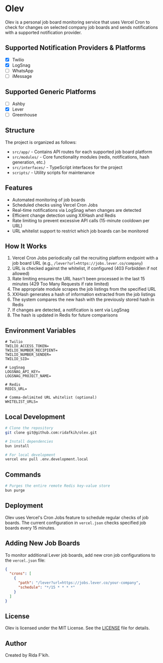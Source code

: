# Olev

Olev is a personal job board monitoring service that uses Vercel Cron to check for changes on selected company job boards and sends notifications with a supported notification provider.

## Supported Notification Providers & Platforms

- [x] Twilio
- [x] LogSnag
- [ ] WhatsApp
- [ ] iMessage

## Supported Generic Platforms

- [ ] Ashby
- [x] Lever
- [ ] Greenhouse

## Structure

The project is organized as follows:

- `src/app/` - Contains API routes for each supported job board platform
- `src/modules/` - Core functionality modules (redis, notifications, hash generation, etc.)
- `src/interfaces/` - TypeScript interfaces for the project
- `scripts/` - Utility scripts for maintenance

## Features

- Automated monitoring of job boards
- Scheduled checks using Vercel Cron Jobs
- Real-time notifications via LogSnag when changes are detected
- Efficient change detection using XXHash and Redis
- Rate limiting to prevent excessive API calls (15-minute cooldown per URL)
- URL whitelist support to restrict which job boards can be monitored

## How It Works

1. Vercel Cron Jobs periodically call the recruiting platform endpoint with a job board URL (e.g., `/lever?url=https://jobs.lever.co/company`)
2. URL is checked against the whitelist, if configured (403 Forbidden if not allowed)
3. Rate limiting ensures the URL hasn't been processed in the last 15 minutes (429 Too Many Requests if rate limited)
4. The appropriate module scrapes the job listings from the specified URL
5. XXHash generates a hash of information extracted from the job listings
6. The system compares the new hash with the previously stored hash in Redis
7. If changes are detected, a notification is sent via LogSnag
8. The hash is updated in Redis for future comparisons

## Environment Variables

```
# Twilio
TWILIO_ACCESS_TOKEN=
TWILIO_NUMBER_RECIPIENT=
TWILIO_NUMBER_SENDER=
TWILIO_SID=

# LogSnag
LOGSNAG_API_KEY=
LOGSNAG_PROJECT_NAME=

# Redis
REDIS_URL=

# Comma-delimited URL whitelist (optional)
WHITELIST_URLS=
```

## Local Development

```bash
# Clone the repository
git clone git@github.com:ridafkih/olev.git

# Install dependencies
bun install

# For local development
vercel env pull .env.development.local
```

## Commands

```bash
# Purges the entire remote Redis key-value store
bun purge
```

## Deployment

Olev uses Vercel's Cron Jobs feature to schedule regular checks of job boards. The current configuration in `vercel.json` checks specified job boards every 15 minutes.

## Adding New Job Boards

To monitor additional Lever job boards, add new cron job configurations to the `vercel.json` file:

```json
{
  "crons": [
    {
      "path": "/lever?url=https://jobs.lever.co/your-company",
      "schedule": "*/15 * * * *"
    }
  ]
}
```

## License

Olev is licensed under the MIT License. See the [LICENSE](LICENSE) file for details.

## Author

Created by Rida F'kih.
